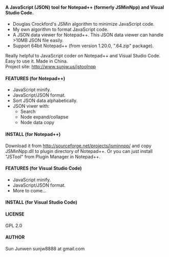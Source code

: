 #### A JavaScript (JSON) tool for Notepad++ (formerly JSMinNpp) and Visual Studio Code.
 * Douglas Crockford's JSMin algorithm to minimize JavaScript code.
 * My own algorithm to format JavaScript code.
 * A JSON data viewer for Notepad++. This JSON data viewer can handle >10MB JSON file easily.
 * Support 64bit Notepad++ (from version 1.20.0, ".64.zip" package).

Really helpful to JavaScript coder on Notepad++ and Visual Studio Code. Easy to use it.
Made in China.  
Project site: http://www.sunjw.us/jstoolnpp

#### FEATURES (for Notepad++)
 * JavaScript minify.
 * JavaScript/JSON format.
 * Sort JSON data alphabetically.
 * JSON viwer with:
   - Search
   - Node expand/collapse
   - Node data copy

#### INSTALL (for Notepad++)
Download it from http://sourceforge.net/projects/jsminnpp/ and copy JSMinNpp.dll to plugin directory of Notepad++.
Or you can just install "JSTool" from Plugin Manager in Notepad++.

#### FEATURES (for Visual Studio Code)
 * JavaScript minify.
 * JavaScript/JSON format.
 * More to come...

#### INSTALL (for Visual Studio Code)


#### LICENSE
GPL 2.0

#### AUTHOR
Sun Junwen sunjw8888 at gmail.com
